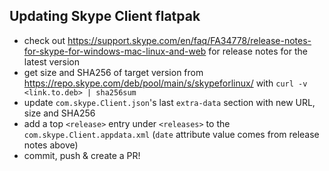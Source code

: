 ## Updating Skype Client flatpak

* check out https://support.skype.com/en/faq/FA34778/release-notes-for-skype-for-windows-mac-linux-and-web for release notes for the latest version
* get size and SHA256 of target version from https://repo.skype.com/deb/pool/main/s/skypeforlinux/ with `curl -v <link.to.deb> | sha256sum`
* update `com.skype.Client.json`'s  last `extra-data` section with new URL, size and SHA256
* add a top `<release>` entry under `<releases>` to the `com.skype.Client.appdata.xml` (`date` attribute value comes from release notes above)
* commit, push & create a PR!
